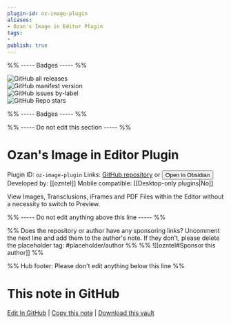 ```yaml
---
plugin-id: oz-image-plugin
aliases:
- Ozan's Image in Editor Plugin
tags: 
- 
publish: true
---
```


%% ----- Badges ----- %%

![GitHub all releases](https://img.shields.io/github/downloads/ozntel/oz-image-in-editor-obsidian/total?color=573E7A&logo=github&style=for-the-badge)   
![GitHub manifest version](https://img.shields.io/github/manifest-json/v/ozntel/oz-image-in-editor-obsidian?color=573E7A&logo=github&style=for-the-badge)   
![GitHub issues by-label](https://img.shields.io/github/issues/ozntel/oz-image-in-editor-obsidian/help%20wanted?color=573E7A&logo=github&style=for-the-badge)   
![GitHub Repo stars](https://img.shields.io/github/stars/ozntel/oz-image-in-editor-obsidian?color=573E7A&logo=github&style=for-the-badge)

%% ----- Badges ----- %%

%% ----- Do not edit this section ----- %%

# Ozan's Image in Editor Plugin

Plugin ID: `oz-image-plugin`
Links: [GitHub repository](https://github.com/ozntel/oz-image-in-editor-obsidian) or [<button id=HH>Open in Obsidian</button>](obsidian://goto-plugin?id=oz-image-plugin)
Developed by: [[ozntel]]
Mobile compatible: [[Desktop-only plugins|No]]

View Images, Transclusions, iFrames and PDF Files within the Editor without a necessity to switch to Preview.

%% ----- Do not edit anything above this line ----- %% 

%% Does the repository or author have any sponsoring links? Uncomment the next line and add them to the author's note. If they don't, please delete the placeholder tag: #placeholder/author %%
%% ![[ozntel#Sponsor this author]] %%

%% Hub footer: Please don't edit anything below this line %%

# This note in GitHub

<span class="git-footer">[Edit In GitHub](https://github.dev/obsidian-community/obsidian-hub/blob/main/02%20-%20Community%20Expansions/02.05%20All%20Community%20Expansions/Plugins/oz-image-plugin.md "git-hub-edit-note") | [Copy this note](https://raw.githubusercontent.com/obsidian-community/obsidian-hub/main/02%20-%20Community%20Expansions/02.05%20All%20Community%20Expansions/Plugins/oz-image-plugin.md "git-hub-copy-note") | [Download this vault](https://github.com/obsidian-community/obsidian-hub/archive/refs/heads/main.zip "git-hub-download-vault") </span>
